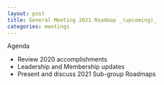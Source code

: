 ```yaml
---
layout: post
title: General Meeting 2021 Roadmap _(upcoming)_
categories: meetings
---
```

Agenda

- Review 2020 accomplishments
- Leadership and Membership updates
- Present and discuss 2021 Sub-group Roadmaps